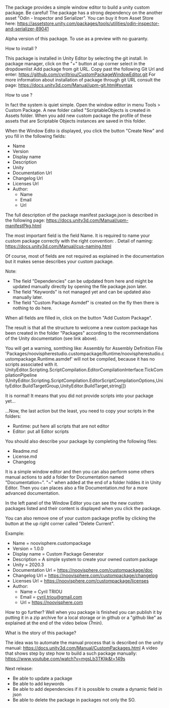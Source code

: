 The package provides a simple window editor to build a unity custom package. 
Be careful!
The package has a strong dependency on the another asset "Odin - Inspector and Serializer". You can buy it from Asset Store here: https://assetstore.unity.com/packages/tools/utilities/odin-inspector-and-serializer-89041

Alpha version of this package. To use as a preview with no guaranty.

How to install ?

This package is installed in Unity Editor by selecting the git install. In package manager, click on the "+" button at up corner select in the dropdownlist Add package from git URL. 
Copy past the following Git Url and enter: https://github.com/cyriltriou/CustomPackageWindowEditor.git
For more information about installation of package through git URL consult the page: https://docs.unity3d.com/Manual/upm-git.html#syntax

How to use ?

In fact the system is quiet simple. Open the window editor in menu Tools > Custom Package. A new folder called "ScriptableObjects is created in Assets folder. When you add new custom package the profile of these assets that are Scriptable Objects instances are saved in this folder.

When the Window Edito is displayed, you click the button "Create New" and you fill in the following fields:
- Name
- Version
- Display name
- Description
- Unity 
- Documentation Url
- Changelog Url
- Licenses Url
- Author:
    - Name
    - Email
    - Url

The full description of the package manifest package.json is described in the following page: https://docs.unity3d.com/Manual/upm-manifestPkg.html

The most important field is the field Name. It is required to name your custom package correctly with the right convention: <domain-name-extension>.<company-name>
Detail of naming: https://docs.unity3d.com/Manual/cus-naming.html

Of course, most of fields are not required as explained in the documentation but it makes sense describes your custom package.

Note: 
- The field "Dependencies" can be udpdated from here and might be updated manually directly by opening the file package.json later.
- The field "Keywords" is not managed yet and can be updated also manually later.
- The field "Custom Package Asmdef" is created on the fly then there is nothing to do here.

When all fields are filled in, click on the button "Add Custom Package".

The result is that all the structure to welcome a new custom package has been created in the folder "Packages" according to the recommendations of the Unity documentation (see link above).

You will get a warning, somthing like:
Assembly for Assembly Definition File 'Packages/noovispherestudio.custompackage/Runtime/noovispherestudio.custompackage.Runtime.asmdef' will not be compiled, because it has no scripts associated with it.
UnityEditor.Scripting.ScriptCompilation.EditorCompilationInterface:TickCompilationPipeline (UnityEditor.Scripting.ScriptCompilation.EditorScriptCompilationOptions,UnityEditor.BuildTargetGroup,UnityEditor.BuildTarget,string[])

It is normal! It means that you did not provide scripts into your package yet...

...Now, the last action but the least, you need to copy your scripts in the folders: 
- Runtime: put here all scripts that are not editor 
- Editor: put all Editor scripts

You should also describe your package by completing the following files:
- Readme.md
- License.md
- Changelog

It is a simple window editor and then you can also perform some others manual actions to add a folder for Documentation named "Documentation~". "~" when added at the end of a folder hiddes it in Unity Editor. Then you can places also a file Documentation.md for a more advanced documentation.

In the left panel of the Window Editor you can see the new custom packages listed and their content is displayed when you click the package.

You can also remove one of your custom package profile by clicking the button at the up right corner called "Delete Current".

Example:
- Name = noovisphere.custompackage
- Version = 1.0.0
- Display name = Custom Package Generator
- Description = A simple system to create your owned custom package
- Unity = 2020.3
- Documentation Url = https://noovisphere.com/custompackage/doc
- Changelog Url = https://noovisphere.com/custompackage/changelog
- Licenses Url = https://noovisphere.com/custompackage/licenses
- Author:
    - Name = Cyril TRIOU
    - Email = cyril.triou@gmail.com
    - Url = https://noovisphere.com

How to go further?
Well when you package is finished you can publish it by putting it in a zip archive for a local storage or in github or a "github like" as explained at the end of the video below (7min).

What is the story of this package?

The idea was to automate the manual process that is described on the unity manual: https://docs.unity3d.com/Manual/CustomPackages.html
A video that shows step by step how to build a such package manually: https://www.youtube.com/watch?v=mgsLb3TKljk&t=149s

Next release:
- Be able to update a package 
- Be able to add keywords
- Be able to add dependencies if it is possible to create a dynamic field in json
- Be able to delete the package in packages not only the SO.